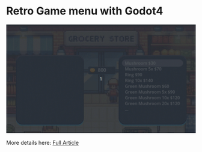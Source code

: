 
# Retro Game menu with Godot4

![Demo](https://github.com/misabitencourt/in-game-shop/blob/master/docs/retro-game-shop.gif?raw=true)

More details here: [Full Article](https://dev.to/justaguyfrombr/2d-game-menu-with-godot4-55hj)